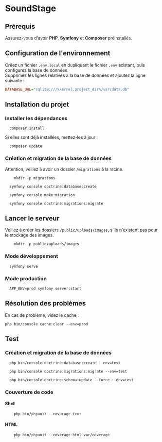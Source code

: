 # SoundStage

## Prérequis

Assurez-vous d'avoir **PHP**, **Symfony** et **Composer** préinstallés.

## Configuration de l'environnement

Créez un fichier `.env.local` en dupliquant le fichier `.env` existant, puis configurez la base de données.  
Supprimez les lignes relatives à la base de données et ajoutez la ligne suivante :

```ini
DATABASE_URL="sqlite:///%kernel.project_dir%/var/data.db"
```

## Installation du projet

### Installer les dépendances

```shell
  composer install
```

Si elles sont déjà installées, mettez-les à jour :

```shell
  composer update
```

### Création et migration de la base de données

Attention, veillez à avoir un dossier `/migrations` à la racine.

```shell
    mkdir -p migrations
```

```shell
  symfony console doctrine:database:create
```
```shell
  symfony console make:migration
```
```shell
  symfony console doctrine:migrations:migrate
```
## Lancer le serveur

Veillez à créer les dossiers `/public/uploads/images`, s'ils n'existent pas pour le stockage des images.

```shell
    mkdir -p public/uploads/images
```

### Mode développement

```shell
  symfony serve
```

### Mode production

```shell
  APP_ENV=prod symfony server:start
```

## Résolution des problèmes

En cas de problème, videz le cache :

```shell
php bin/console cache:clear --env=prod

```

## Test 

### Création et migration de la base de données

```shell
  php bin/console doctrine:database:create --env=test
```
```shell
  php bin/console doctrine:migrations:migrate --env=test
```
```shell
  php bin/console doctrine:schema:update --force --env=test
```

### Couverture de code 

#### Shell 
```shell
    php bin/phpunit --coverage-text
```
#### HTML 
```shell
    php bin/phpunit --coverage-html var/coverage
```
